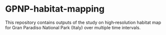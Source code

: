 # GPNP-habitat-mapping
This repository contains outputs of the study on high‐resolution habitat map for Gran Paradiso National Park (Italy) over multiple time intervals.
